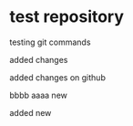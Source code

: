 # test repository
testing git commands


added changes

added changes on github

bbbb
aaaa
new


added new